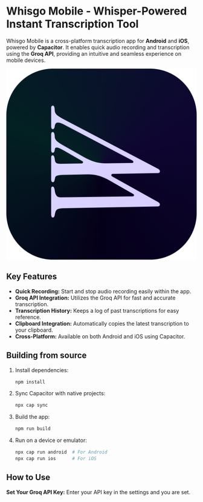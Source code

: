 # Whisgo Mobile - Whisper-Powered Instant Transcription Tool  

Whisgo Mobile is a cross-platform transcription app for **Android** and **iOS**, powered by **Capacitor**. It enables quick audio recording and transcription using the **Groq API**, providing an intuitive and seamless experience on mobile devices.  

![App Icon](/assets/icon-only.png)  

## Key Features  

- **Quick Recording:** Start and stop audio recording easily within the app.  
- **Groq API Integration:** Utilizes the Groq API for fast and accurate transcription.  
- **Transcription History:** Keeps a log of past transcriptions for easy reference.  
- **Clipboard Integration:** Automatically copies the latest transcription to your clipboard.  
- **Cross-Platform:** Available on both Android and iOS using Capacitor.  

## Building from source  

1. Install dependencies:  
   ```sh
   npm install
   ```
2. Sync Capacitor with native projects:  
   ```sh
   npx cap sync
   ```
3. Build the app:  
   ```sh
   npm run build
   ```
4. Run on a device or emulator:  
   ```sh
   npx cap run android  # For Android  
   npx cap run ios      # For iOS  
   ```

## How to Use  

**Set Your Groq API Key:** Enter your API key in the settings and you are set.  
